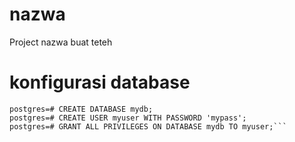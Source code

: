 # nazwa
Project nazwa buat teteh

# konfigurasi database
```sudo -u postgres psql
postgres=# CREATE DATABASE mydb;
postgres=# CREATE USER myuser WITH PASSWORD 'mypass';
postgres=# GRANT ALL PRIVILEGES ON DATABASE mydb TO myuser;```
